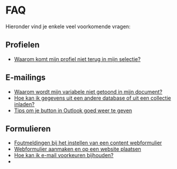 # FAQ
Hieronder vind je enkele veel voorkomende vragen:

## Profielen
* [Waarom komt mijn profiel niet terug in mijn selectie?](./profile-in-selection)

## E-mailings
* [Waarom wordt mijn variabele niet getoond in mijn document?](./faq-variable-not-visible)
* [Hoe kan ik gegevens uit een andere database of uit een collectie inladen?](./loadprofile-and-loadsubprofile)
* [Tips om je button in Outlook goed weer te geven](./tips-outlook-button)

## Formulieren
* [Foutmeldingen bij het instellen van een content webformulier](./webform-errors)
* [Webformulier aanmaken en op een website plaatsen](./create-and-publish-a-webform)
* [Hoe kan ik e-mail voorkeuren bijhouden?](./email-preferences)
* 
